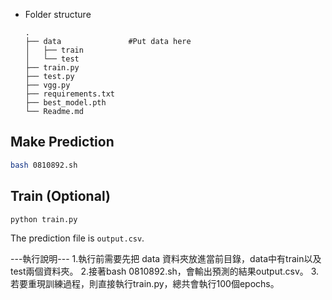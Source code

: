 - Folder structure
    ```
    .
    ├── data               #Put data here     
    │   ├── train         
    │   └── test  
    ├── train.py
    ├── test.py
    ├── vgg.py
    ├── requirements.txt
    ├── best_model.pth
    └── Readme.md
    ```

## Make Prediction
```sh
bash 0810892.sh
```

## Train (Optional)
```sh
python train.py
```

The prediction file is `output.csv`.


---執行說明---
1.執行前需要先把 data 資料夾放進當前目錄，data中有train以及test兩個資料夾。
2.接著bash 0810892.sh，會輸出預測的結果output.csv。
3.若要重現訓練過程，則直接執行train.py，總共會執行100個epochs。